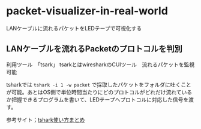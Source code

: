 # packet-visualizer-in-real-world
LANケーブルに流れるパケットをLEDテープで可視化する

## LANケーブルを流れるPacketのプロトコルを判別

利用ツール　「tsark」
tsarkとはwiresharkのCUIツール　流れるパケットを監視可能

tsharkでは
 `tshark -i 1 -w packet`
 で採取したパケットをフォルダに吐くことが可能。あとはOS側で単位時間当たりにどのプロトコルがどれだけ流れているか把握できるプログラムを書いて、LEDテープへプロトコルに対応した信号を渡す。

参考サイト；[tshark使い方まとめ](https://oxynotes.com/?p=7969)
